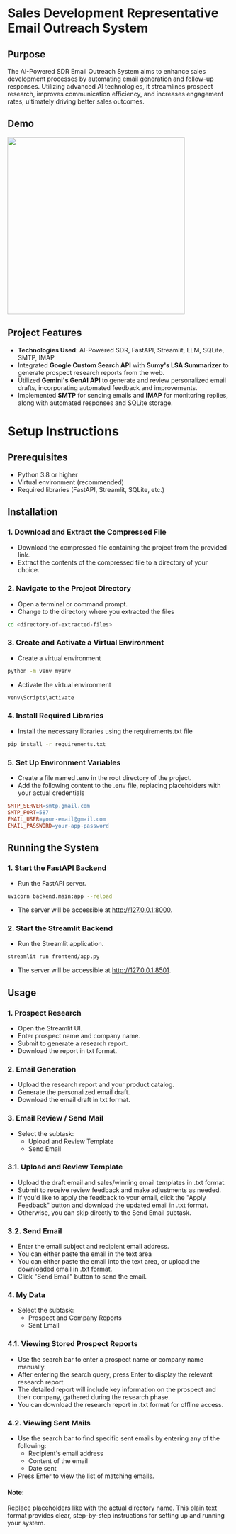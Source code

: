 # Sales Development Representative Email Outreach System

## Purpose

The AI-Powered SDR Email Outreach System aims to enhance sales development processes by automating email generation and follow-up responses. Utilizing advanced AI technologies, it streamlines prospect research, improves communication efficiency, and increases engagement rates, ultimately driving better sales outcomes.

## Demo

<a href="https://www.youtube.com/watch?v=vSr9O0YUv3k" target="_blank">
  <img src="https://img.youtube.com/vi/vSr9O0YUv3k/maxresdefault.jpg" width="400" />
</a>


## Project Features

- **Technologies Used**: AI-Powered SDR, FastAPI, Streamlit, LLM, SQLite, SMTP, IMAP
- Integrated **Google Custom Search API** with **Sumy's LSA Summarizer** to generate prospect research reports from the web.
- Utilized **Gemini's GenAI API** to generate and review personalized email drafts, incorporating automated feedback and improvements.
- Implemented **SMTP** for sending emails and **IMAP** for monitoring replies, along with automated responses and SQLite storage.


# Setup Instructions

## Prerequisites
- Python 3.8 or higher
- Virtual environment (recommended)
- Required libraries (FastAPI, Streamlit, SQLite, etc.)

## Installation

### 1. Download and Extract the Compressed File
- Download the compressed file containing the project from the provided link.
- Extract the contents of the compressed file to a directory of your choice.

### 2. Navigate to the Project Directory
- Open a terminal or command prompt.
- Change to the directory where you extracted the files

```bash
cd <directory-of-extracted-files>
```

### 3. Create and Activate a Virtual Environment
- Create a virtual environment

```bash
python -m venv myenv
```

- Activate the virtual environment

```bash
venv\Scripts\activate
```

### 4. Install Required Libraries
- Install the necessary libraries using the requirements.txt file

```bash
pip install -r requirements.txt
```

### 5. Set Up Environment Variables
- Create a file named .env in the root directory of the project.
- Add the following content to the .env file, replacing placeholders with your actual credentials
  
```makefile
SMTP_SERVER=smtp.gmail.com
SMTP_PORT=587
EMAIL_USER=your-email@gmail.com
EMAIL_PASSWORD=your-app-password
```

## Running the System

### 1. Start the FastAPI Backend
- Run the FastAPI server.
```bash
uvicorn backend.main:app --reload
```
- The server will be accessible at http://127.0.0.1:8000.

### 2. Start the Streamlit Backend
- Run the Streamlit application.
```bash
streamlit run frontend/app.py
```
- The server will be accessible at http://127.0.0.1:8501.


## Usage

### 1. Prospect Research 
- Open the Streamlit UI.
- Enter prospect name and company name.
- Submit to generate a research report.
- Download the report in txt format.

### 2. Email Generation
- Upload the research report and your product catalog.
- Generate the personalized email draft.
- Download the email draft in txt format.

### 3. Email Review / Send Mail
- Select the subtask: 
  - Upload and Review Template
  - Send Email

### 3.1. Upload and Review Template
- Upload the draft email and sales/winning email templates in .txt format.
- Submit to receive review feedback and make adjustments as needed.
- If you'd like to apply the feedback to your email, click the "Apply Feedback" button and download the updated email in .txt format.
- Otherwise, you can skip directly to the Send Email subtask.
  
### 3.2. Send Email
- Enter the email subject and recipient email address.
- You can either paste the email in the text area 
- You can either paste the email into the text area, or upload the downloaded email in .txt format.
- Click "Send Email" button to send the email.

### 4. My Data
- Select the subtask: 
  - Prospect and Company Reports
  - Sent Email

### 4.1. Viewing Stored Prospect Reports
- Use the search bar to enter a prospect name or company name manually.
- After entering the search query, press Enter to display the relevant research report.
- The detailed report will include key information on the prospect and their company, gathered during the research phase.
- You can download the research report in .txt format for offline access.
  
### 4.2. Viewing Sent Mails
- Use the search bar to find specific sent emails by entering any of the following:
  - Recipient's email address
  - Content of the email
  - Date sent
- Press Enter to view the list of matching emails.

#### Note:
Replace placeholders like <directory-of-extracted-files> with the actual directory name. This plain text format provides clear, step-by-step instructions for setting up and running your system.
